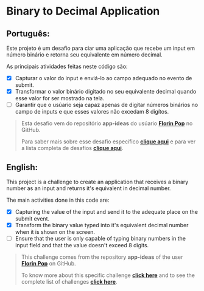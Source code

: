 
# Binary to Decimal Application

## Português:

Este projeto é um desafio para ciar uma aplicação que recebe um input em número binário e retorna seu equivalente em número decimal.

As principais atividades feitas neste código são:

- [x] Capturar o valor do input e enviá-lo ao campo adequado no evento de submit.
- [x] Transformar o valor binário digitado no seu equivalente decimal quando esse valor for ser mostrado na tela.
- [ ] Garantir que o usúario seja capaz apenas de digitar números binários no campo de inputs e que esses valores não excedam 8 digítos.

>Esta desafio vem do repositório **app-ideas** do usúario [**Florin Pop**](https://github.com/florinpop17) no GitHub.
>
> Para saber mais sobre esse desafio específico [**clique aqui**](https://github.com/florinpop17/app-ideas/blob/master/Projects/1-Beginner/Bin2Dec-App.md) e para ver a lista completa de desafios [**clique aqui**](https://github.com/florinpop17/app-ideas).

## English:

This project is a challenge to create an application that receives a binary number as an input and returns it's equivalent in decimal number.

The main activities done in this code are:

- [x] Capturing the value of the input and send it to the adequate place on the submit event.
- [x] Transform the binary value typed into it's equivalent decimal number when it is shown on the screen.
- [ ] Ensure  that the user is only capable of typing binary numbers in the input field and that the value doesn't exceed 8 digits.

> This challenge comes from the repository **app-ideas** of the user [**Florin Pop**](https://github.com/florinpop17) on GitHub.
>
>To know more about this specific challenge [**click here**](https://github.com/florinpop17/app-ideas/blob/master/Projects/1-Beginner/Bin2Dec-App.md) and to see the complete list of challenges [**click here**](https://github.com/florinpop17/app-ideas).

